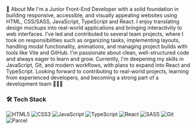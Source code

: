💼 About Me
I'm a Junior Front-End Developer with a solid foundation in building responsive, accessible, and visually appealing websites using HTML, CSS/SASS, JavaScript, TypeScript and React. I enjoy translating design mockups into real-world applications and bringing interactivity to web interfaces.
I’ve led and contributed to several team projects, where I took on responsibilities such as organizing tasks, implementing layouts, handling modal functionality, animations, and managing project builds with tools like Vite and GitHub.
I'm passionate about clean, well-structured code and always eager to learn and grow. Currently, I'm deepening my skills in JavaScript, Git, and modern workflows, with plans to expand into React and TypeScript.
Looking forward to contributing to real-world projects, learning from experienced developers, and becoming a strong part of a development team.🚀🚀🚀
                                                    
### 🛠 Tech Stack
![HTML5](https://img.shields.io/badge/HTML5-E34F26?style=flat&logo=html5&logoColor=white)
![CSS3](https://img.shields.io/badge/CSS3-1572B6?style=flat&logo=css3&logoColor=white)
![JavaScript](https://img.shields.io/badge/JavaScript-F7DF1E?style=flat&logo=javascript&logoColor=black)
![TypeScript](https://img.shields.io/badge/TypeScript-3178C6?style=flat&logo=typescript&logoColor=white)
![React](https://img.shields.io/badge/React-20232A?style=flat&logo=react&logoColor=61DAFB)
![SASS](https://img.shields.io/badge/SASS-CC6699?style=flat&logo=sass&logoColor=white)
![Git](https://img.shields.io/badge/Git-F05032?style=flat&logo=git&logoColor=white)
![Parcel](https://img.shields.io/badge/Parcel-5B46F8?style=flat&logo=parcel&logoColor=white)
                                    
